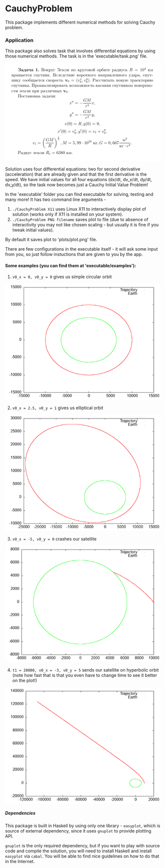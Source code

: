 # CauchyProblem

This package implements different numerical methods for solving Cauchy problem.

### Application
This package also solves task that involves differential equations by using those numerical methods.
The task is in the 'executable/task.png' file.

![task](./executable/task.png)


Solution uses four differential equations: two for second derivative (acceleration) that are already given
and that the first derivative is the speed. We have initial values for all four equations (dx/dt, dv_x/dt, dy/dt, dv_y/dt), so
the task now becomes just a Cauchy Initial Value Problem!

In the 'executable' folder you can find executable for solving, testing and many more!
It has two command line arguments -

1. `./CauchyProblem X11` uses Linux X11 to interactively display plot of solution (works only if X11 is installed on your system).
2. `./CauchyProblem PNG filename` saves plot to file (due to absence of interactivity you may not like chosen scaling - but usually it is fine if you tweak initial values).

By default it saves plot to 'plots/plot.png' file.

There are few configurations in the executable itself - it will ask some input from you, so just follow instuctions that are given to you by the app.


#### Some examples (you can find them at 'executable/examples'):
1. `v0_x = 0, v0_y = 0` gives us simple circular orbit

![Circular orbit](./executable/examples/circular_orbit.png)

2. `v0_x = 2.5, v0_y = 1` gives us elliptical orbit

![Elliptical orbit](./executable/examples/elliptical_orbit.png)

3. `v0_x = -5, v0_y = 0` crashes our satellite

![Crash](./executable/examples/crash.png)

4. `t1 = 20000, v0_x = -3, v0_y = 5` sends our satellite on hyperbolic orbit (note how fast that is that you even have to change time to see it better on the plot!)

![Hyperbolic orbit](./executable/examples/hyperbolical_orbit.png)


##### Dependencies
This package is built in Haskell by using only one library - `easyplot`, which is source of external dependency,
since it uses `gnuplot` to provide plotting API.

`gnuplot` is the only required dependency, but if you want to play with source code and compile the solution, you will need to install Haskell and install `easyplot` via `cabal`.
You will be able to find nice guidelines on how to do that in the Internet.
